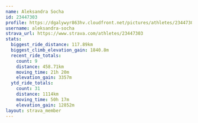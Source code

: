 ```yaml
---
name: Aleksandra Socha
id: 23447303
profile: https://dgalywyr863hv.cloudfront.net/pictures/athletes/23447303/14745546/4/large.jpg
username: aleksandra-socha
strava_url: https://www.strava.com/athletes/23447303
stats:
  biggest_ride_distance: 117.89km
  biggest_climb_elevation_gain: 1840.8m
  recent_ride_totals:
    count: 9
    distance: 458.71km
    moving_time: 21h 20m
    elevation_gain: 3357m
  ytd_ride_totals:
    count: 31
    distance: 1114km
    moving_time: 50h 17m
    elevation_gain: 12852m
layout: strava_member
--- 
```

